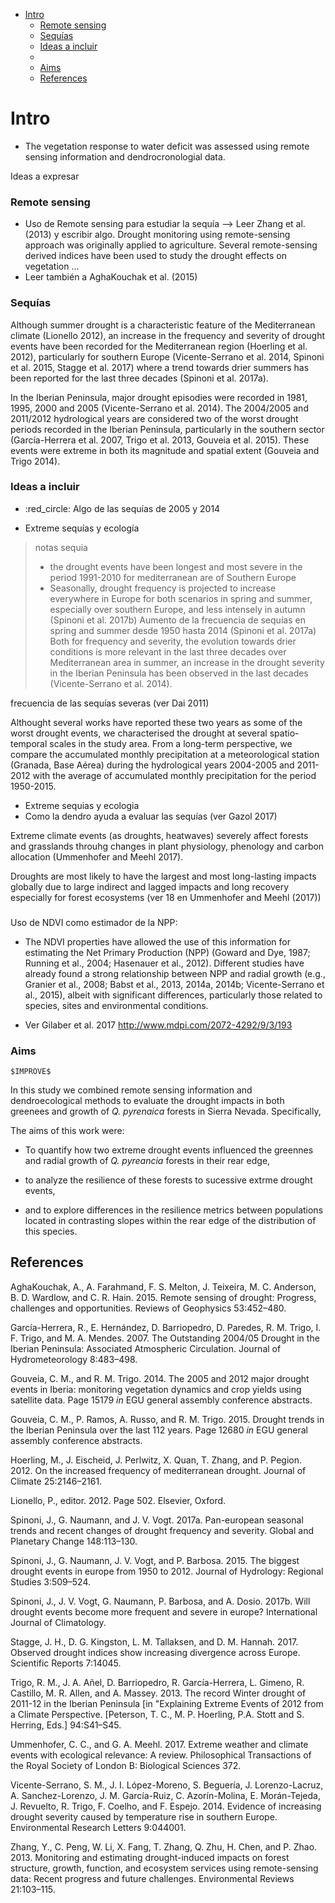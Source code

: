 -   [Intro](#intro)
    -   [Remote sensing](#remote-sensing)
    -   [Sequías](#sequias)
    -   [Ideas a incluir](#ideas-a-incluir)
    -   [](#section)
    -   [Aims](#aims)
    -   [References](#references)

Intro
=====

-   The vegetation response to water deficit was assessed using remote sensing information and dendrocronologial data.

Ideas a expresar

### Remote sensing

-   Uso de Remote sensing para estudiar la sequía --&gt; Leer Zhang et al. (2013) y escribir algo. Drought monitoring using remote-sensing approach was originally applied to agriculture. Several remote-sensing derived indices have been used to study the drought effects on vegetation ...
-   Leer también a AghaKouchak et al. (2015)

### Sequías

Although summer drought is a characteristic feature of the Mediterranean climate (Lionello 2012), an increase in the frequency and severity of drought events have been recorded for the Mediterranean region (Hoerling et al. 2012), particularly for southern Europe (Vicente-Serrano et al. 2014, Spinoni et al. 2015, Stagge et al. 2017) where a trend towards drier summers has been reported for the last three decades (Spinoni et al. 2017a).

In the Iberian Peninsula, major drought episodies were recorded in 1981, 1995, 2000 and 2005 (Vicente-Serrano et al. 2014). The 2004/2005 and 2011/2012 hydrological years are considered two of the worst drought periods recorded in the Iberian Peninsula, particularly in the southern sector (García-Herrera et al. 2007, Trigo et al. 2013, Gouveia et al. 2015). These events were extreme in both its magnitude and spatial extent (Gouveia and Trigo 2014).

### Ideas a incluir

-   :red\_circle: Algo de las sequías de 2005 y 2014

-   Extreme sequías y ecología

> notas sequia
>
> -   the drought events have been longest and most severe in the period 1991-2010 for mediterranean are of Southern Europe
> -   Seasonally, drought frequency is projected to increase everywhere in Europe for both scenarios in spring and summer, especially over southern Europe, and less intensely in autumn (Spinoni et al. 2017b) Aumento de la frecuencia de sequías en spring and summer desde 1950 hasta 2014 (Spinoni et al. 2017a) Both for frequency and severity, the evolution towards drier conditions is more relevant in the last three decades over Mediterranean area in summer, an increase in the drought severity in the Iberian Peninsula has been observed in the last decades (Vicente-Serrano et al. 2014).

frecuencia de las sequías severas (ver Dai 2011)

Althought several works have reported these two years as some of the worst drought events, we characterised the drought at several spatio-temporal scales in the study area. From a long-term perspective, we compare the accumulated monthly precipitation at a meteorological station (Granada, Base Aérea) during the hydrological years 2004-2005 and 2011-2012 with the average of accumulated monthly precipitation for the period 1950-2015.

-   Extreme sequias y ecologia
-   Como la dendro ayuda a evaluar las sequías (ver Gazol 2017)

Extreme climate events (as droughts, heatwaves) severely affect forests and grasslands throuhg changes in plant physiology, phenology and carbon allocation (Ummenhofer and Meehl 2017).

Droughts are most likely to have the largest and most long-lasting impacts globally due to large indirect and lagged impacts and long recovery especially for forest ecosystems (ver 18 en Ummenhofer and Meehl (2017))

### 

Uso de NDVI como estimador de la NPP:

-   The NDVI properties have allowed the use of this information for estimating the Net Primary Production (NPP) (Goward and Dye, 1987; Running et al., 2004; Hasenauer et al., 2012). Different studies have already found a strong relationship between NPP and radial growth (e.g., Granier et al., 2008; Babst et al., 2013, 2014a, 2014b; Vicente-Serrano et al., 2015), albeit with significant differences, particularly those related to species, sites and environmental conditions.

-   Ver Gilaber et al. 2017 <http://www.mdpi.com/2072-4292/9/3/193>

### Aims

`$IMPROVE$`

In this study we combined remote sensing information and dendroecological methods to evaluate the drought impacts in both greenees and growth of *Q. pyrenaica* forests in Sierra Nevada. Specifically,

The aims of this work were:

-   To quantify how two extreme drought events influenced the greennes and radial growth of *Q. pyreancia* forests in their rear edge,

-   to analyze the resilience of these forests to sucessive extrme drought events,

-   and to explore differences in the resilience metrics between populations located in contrasting slopes within the rear edge of the distribution of this species.

References
----------

AghaKouchak, A., A. Farahmand, F. S. Melton, J. Teixeira, M. C. Anderson, B. D. Wardlow, and C. R. Hain. 2015. Remote sensing of drought: Progress, challenges and opportunities. Reviews of Geophysics 53:452–480.

García-Herrera, R., E. Hernández, D. Barriopedro, D. Paredes, R. M. Trigo, I. F. Trigo, and M. A. Mendes. 2007. The Outstanding 2004/05 Drought in the Iberian Peninsula: Associated Atmospheric Circulation. Journal of Hydrometeorology 8:483–498.

Gouveia, C. M., and R. M. Trigo. 2014. The 2005 and 2012 major drought events in Iberia: monitoring vegetation dynamics and crop yields using satellite data. Page 15179 *in* EGU general assembly conference abstracts.

Gouveia, C. M., P. Ramos, A. Russo, and R. M. Trigo. 2015. Drought trends in the Iberian Peninsula over the last 112 years. Page 12680 *in* EGU general assembly conference abstracts.

Hoerling, M., J. Eischeid, J. Perlwitz, X. Quan, T. Zhang, and P. Pegion. 2012. On the increased frequency of mediterranean drought. Journal of Climate 25:2146–2161.

Lionello, P., editor. 2012. Page 502. Elsevier, Oxford.

Spinoni, J., G. Naumann, and J. V. Vogt. 2017a. Pan-european seasonal trends and recent changes of drought frequency and severity. Global and Planetary Change 148:113–130.

Spinoni, J., G. Naumann, J. V. Vogt, and P. Barbosa. 2015. The biggest drought events in europe from 1950 to 2012. Journal of Hydrology: Regional Studies 3:509–524.

Spinoni, J., J. V. Vogt, G. Naumann, P. Barbosa, and A. Dosio. 2017b. Will drought events become more frequent and severe in europe? International Journal of Climatology.

Stagge, J. H., D. G. Kingston, L. M. Tallaksen, and D. M. Hannah. 2017. Observed drought indices show increasing divergence across Europe. Scientific Reports 7:14045.

Trigo, R. M., J. A. Añel, D. Barriopedro, R. García-Herrera, L. Gimeno, R. Castillo, M. R. Allen, and A. Massey. 2013. The record Winter drought of 2011-12 in the Iberian Peninsula \[in "Explaining Extreme Events of 2012 from a Climate Perspective. \[Peterson, T. C., M. P. Hoerling, P.A. Stott and S. Herring, Eds.\] 94:S41–S45.

Ummenhofer, C. C., and G. A. Meehl. 2017. Extreme weather and climate events with ecological relevance: A review. Philosophical Transactions of the Royal Society of London B: Biological Sciences 372.

Vicente-Serrano, S. M., J. I. López-Moreno, S. Beguería, J. Lorenzo-Lacruz, A. Sanchez-Lorenzo, J. M. García-Ruiz, C. Azorín-Molina, E. Morán-Tejeda, J. Revuelto, R. Trigo, F. Coelho, and F. Espejo. 2014. Evidence of increasing drought severity caused by temperature rise in southern Europe. Environmental Research Letters 9:044001.

Zhang, Y., C. Peng, W. Li, X. Fang, T. Zhang, Q. Zhu, H. Chen, and P. Zhao. 2013. Monitoring and estimating drought-induced impacts on forest structure, growth, function, and ecosystem services using remote-sensing data: Recent progress and future challenges. Environmental Reviews 21:103–115.
